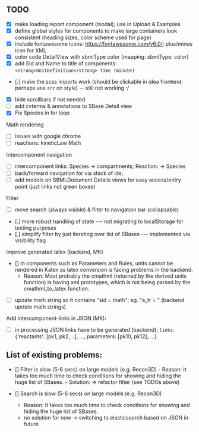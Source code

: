 ## TODO 
- [x] make loading report component (modal); use in Upload & Examples
- [x] define global styles for components to make large containers look consistent 
     (heading sizes, color scheme used for page)
- [x] include fontawesome icons: https://fontawesome.com/v6.0/; plus/minus icon for XML
- [x] color code DetailView with sbmlType color (mapping: sbmlType: color)  
- [x] add SId and Name to title of components: `<strong>UnitDefinition</strong> time (minute)`
- [.] make the scss imports work (should be clickable in idea frontend; perhaps use `src` on style) -- still not working :/
- [x] hide scrollbars if not needed
- [ ] add cvterms & annotations to SBase Detail view
- [x] Fix Species in for loop

Math rendering
- [ ] issues with google chrome
- [ ] reactions: kineticLaw Math

Intercomponent navigation
- [ ] intercomponent links: Species -> compartments; Reaction: -> Species
- [ ] back/forward navigation for via stack of ids;
- [ ] add models on SBMLDocument Details views for easy access/entry point (just links not green boxes)

Filter
- [ ] move search (always visible) & filter to navigation bar (collapsable)
- [.] more robust handling of state --- not migrating to localStorage for testing purposes
- [.] simplify filter by just iterating over list of SBases --- implemented via visibility flag

Improve generated latex (backend, MK)
- [] In components such as Parameters and Rules, units cannot be rendered in Katex as latex conversion is facing problems in the backend.
    - Reason: Most probably the cmathml (returned by the derived units function) is having xml prototypes, which is not being parsed by the cmathml_to_latex function. 
- [ ] update math string so it contains "sid = math"; eg. "a_tr = " (backend update math strings)

Add intercomponent-links in JSON (MK):
- [ ] in processing JSON links have to be generated (backend); `links`: {'reactants': [pk1, pk2, ..], ..., parameters: [pk10, pk12], ...} 

## List of existing problems:
- [] Filter is slow (5-6 secs) on large models (e.g. Recon3D)
        - Reason: It takes too much time to check conditions for showing and hiding the huge list of SBases.
        - Solution: => refactor filter (see TODOs above)
   
- [] Search is slow (5-6 secs) on large models (e.g. Recon3D)
    - Reason: It takes too much time to check conditions for showing and hiding the huge list of SBases.
    - no solution for now -> switching to elasticsearch based on JSON in future
